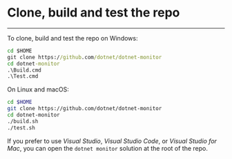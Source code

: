 # Clone, build and test the repo
------------------------------

To clone, build and test the repo on Windows:

```cmd
cd $HOME
git clone https://github.com/dotnet/dotnet-monitor
cd dotnet-monitor
.\Build.cmd
.\Test.cmd
```


On Linux and macOS:

```bash
cd $HOME
git clone https://github.com/dotnet/dotnet-monitor
cd dotnet-monitor
./build.sh
./test.sh
```

If you prefer to use *Visual Studio*, *Visual Studio Code*, or *Visual Studio for Mac*, you can open the `dotnet monitor` solution at the root of the repo.
